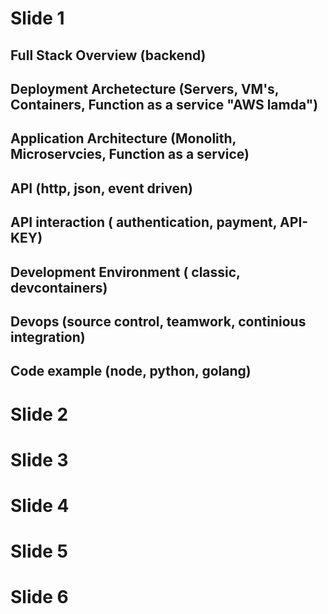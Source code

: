 # Slide 1
## Full Stack Overview (backend)
## Deployment Archetecture (Servers, VM's, Containers, Function as a service "AWS lamda")
## Application Architecture (Monolith, Microservcies, Function as a service) 
## API (http, json, event driven)
## API interaction ( authentication, payment, API-KEY)
## Development Environment ( classic, devcontainers)
## Devops (source control, teamwork, continious integration)
## Code example (node, python, golang)
# Slide 2

# Slide 3

# Slide 4

# Slide 5

# Slide 6
